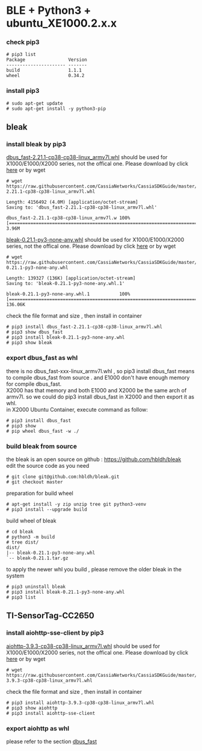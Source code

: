 # BLE + Python3 + ubuntu_XE1000.2.x.x  
### check pip3  
```
# pip3 list
Package                Version
---------------------- -------
build                  1.1.1  
wheel                  0.34.2 
```
### install pip3  
```
# sudo apt-get update
# sudo apt-get install -y python3-pip
```
## bleak
### install bleak by pip3  
[dbus_fast-2.21.1-cp38-cp38-linux_armv7l.whl](https://raw.githubusercontent.com/CassiaNetworks/CassiaSDKGuide/master/ubuntu_XE1000/pip3_whl/dbus_fast-2.21.1-cp38-cp38-linux_armv7l.whl) should be used for X1000/E1000/X2000 series, not the offical one. Please download by click [here](https://raw.githubusercontent.com/CassiaNetworks/CassiaSDKGuide/master/ubuntu_XE1000/pip3_whl/dbus_fast-2.21.1-cp38-cp38-linux_armv7l.whl) or by wget
```
# wget https://raw.githubusercontent.com/CassiaNetworks/CassiaSDKGuide/master/ubuntu_XE1000/pip3_whl/dbus_fast-2.21.1-cp38-cp38-linux_armv7l.whl

Length: 4156492 (4.0M) [application/octet-stream]
Saving to: 'dbus_fast-2.21.1-cp38-cp38-linux_armv7l.whl'

dbus_fast-2.21.1-cp38-cp38-linux_armv7l.w 100%[===================================================================================>]   3.96M
```
[bleak-0.21.1-py3-none-any.whl](https://raw.githubusercontent.com/CassiaNetworks/CassiaSDKGuide/master/ubuntu_XE1000/pip3_whl/bleak-0.21.1-py3-none-any.whl) should be used for X1000/E1000/X2000 series, not the offical one. Please download by click [here](https://raw.githubusercontent.com/CassiaNetworks/CassiaSDKGuide/master/ubuntu_XE1000/pip3_whl/bleak-0.21.1-py3-none-any.whl) or by wget
```
# wget https://raw.githubusercontent.com/CassiaNetworks/CassiaSDKGuide/master/ubuntu_XE1000/pip3_whl/bleak-0.21.1-py3-none-any.whl

Length: 139327 (136K) [application/octet-stream]
Saving to: 'bleak-0.21.1-py3-none-any.whl.1'

bleak-0.21.1-py3-none-any.whl.1           100%[===================================================================================>] 136.06K
```
check the file format and size , then install in container
```
# pip3 install dbus_fast-2.21.1-cp38-cp38-linux_armv7l.whl  
# pip3 show dbus_fast
# pip3 install bleak-0.21.1-py3-none-any.whl
# pip3 show bleak
```
### export dbus_fast as whl
there is no dbus_fast-xxx-linux_armv7l.whl , so pip3 install dbus_fast means to compile dbus_fast from source . and E1000 don't have enough memory for compile dbus_fast.  
X2000 has that memory and both E1000 and X2000 be the same arch of armv7l. so we could do pip3 install dbus_fast in X2000 and then export it as whl.  
in X2000 Ubuntu Container, execute command as follow:  
```
# pip3 install dbus_fast
# pip3 show
# pip wheel dbus_fast -w ./
```
### build bleak  from source
the bleak is an open source on github : https://github.com/hbldh/bleak  
edit the source code as you need  
```
# git clone git@github.com:hbldh/bleak.git
# git checkout master
```
preparation for build wheel  
```
# apt-get install -y zip unzip tree git python3-venv
# pip3 install --upgrade build
```
build wheel of bleak
```
# cd bleak
# python3 -m build
# tree dist/
dist/
|-- bleak-0.21.1-py3-none-any.whl
`-- bleak-0.21.1.tar.gz
```
to apply the newer whl you build , please remove the older bleak in the system  
```
# pip3 uninstall bleak
# pip3 install bleak-0.21.1-py3-none-any.whl
# pip3 list
```
## TI-SensorTag-CC2650
### install aiohttp-sse-client by pip3
[aiohttp-3.9.3-cp38-cp38-linux_armv7l.whl](https://raw.githubusercontent.com/CassiaNetworks/CassiaSDKGuide/master/ubuntu_XE1000/pip3_whl/aiohttp-3.9.3-cp38-cp38-linux_armv7l.whl) should be used for X1000/E1000/X2000 series, not the offical one. Please download by click [here](https://raw.githubusercontent.com/CassiaNetworks/CassiaSDKGuide/master/ubuntu_XE1000/pip3_whl/aiohttp-3.9.3-cp38-cp38-linux_armv7l.whl) or by wget
```
# wget https://raw.githubusercontent.com/CassiaNetworks/CassiaSDKGuide/master/ubuntu_XE1000/pip3_whl/aiohttp-3.9.3-cp38-cp38-linux_armv7l.whl
```
check the file format and size , then install in container
```
# pip3 install aiohttp-3.9.3-cp38-cp38-linux_armv7l.whl
# pip3 show aiohttp
# pip3 install aiohttp-sse-client
```
### export aiohttp as whl
please refer to the section [dbus_fast](python3_pip.md#export-dbus_fast-as-whl)  

